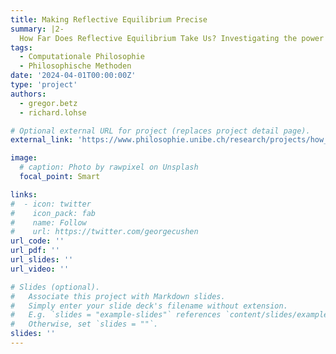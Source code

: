 ```yaml
---
title: Making Reflective Equilibrium Precise 
summary: |2- 
  How Far Does Reflective Equilibrium Take Us? Investigating the power of a philosophical method in a SNF-DFG-funded research project.  
tags:
  - Computationale Philosophie
  - Philosophische Methoden
date: '2024-04-01T00:00:00Z'
type: 'project'
authors: 
  - gregor.betz
  - richard.lohse

# Optional external URL for project (replaces project detail page).
external_link: 'https://www.philosophie.unibe.ch/research/projects/how_far_does_reflective_equilibrium_take_us/project/index_eng.html'

image:
  # caption: Photo by rawpixel on Unsplash
  focal_point: Smart

links:
#  - icon: twitter
#    icon_pack: fab
#    name: Follow
#    url: https://twitter.com/georgecushen
url_code: ''
url_pdf: ''
url_slides: ''
url_video: ''

# Slides (optional).
#   Associate this project with Markdown slides.
#   Simply enter your slide deck's filename without extension.
#   E.g. `slides = "example-slides"` references `content/slides/example-slides.md`.
#   Otherwise, set `slides = ""`.
slides: ''
---
```


